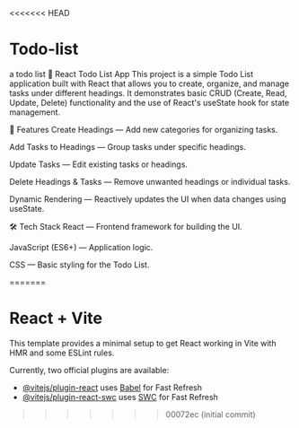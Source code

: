 <<<<<<< HEAD
# Todo-list
a todo list
📝 React Todo List App
This project is a simple Todo List application built with React that allows you to create, organize, and manage tasks under different headings. It demonstrates basic CRUD (Create, Read, Update, Delete) functionality and the use of React's useState hook for state management.

📌 Features
Create Headings — Add new categories for organizing tasks.

Add Tasks to Headings — Group tasks under specific headings.

Update Tasks — Edit existing tasks or headings.

Delete Headings & Tasks — Remove unwanted headings or individual tasks.

Dynamic Rendering — Reactively updates the UI when data changes using useState.

🛠️ Tech Stack
React — Frontend framework for building the UI.

JavaScript (ES6+) — Application logic.

CSS — Basic styling for the Todo List.

=======
# React + Vite

This template provides a minimal setup to get React working in Vite with HMR and some ESLint rules.

Currently, two official plugins are available:

- [@vitejs/plugin-react](https://github.com/vitejs/vite-plugin-react/blob/main/packages/plugin-react/README.md) uses [Babel](https://babeljs.io/) for Fast Refresh
- [@vitejs/plugin-react-swc](https://github.com/vitejs/vite-plugin-react-swc) uses [SWC](https://swc.rs/) for Fast Refresh
>>>>>>> 00072ec (initial commit)
